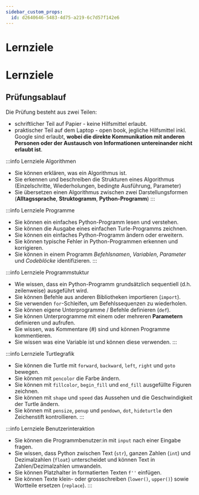 ```yaml
---
sidebar_custom_props:
  id: d2640646-5483-4d75-a219-6c7d57f142e6
---
```


# Lernziele

# Lernziele

## Prüfungsablauf

Die Prüfung besteht aus zwei Teilen:
- schriftlicher Teil auf Papier - keine Hilfsmittel erlaubt.
- praktischer Teil auf dem Laptop - open book, jegliche Hilfsmittel inkl. Google sind erlaubt, **wobei die direkte Kommunikation mit anderen Personen oder der Austausch von Informationen untereinander nicht erlaubt ist**.

:::info Lernziele Algorithmen
- Sie können erklären, was ein Algorithmus ist.
- Sie erkennen und beschreiben die Strukturen eines Algorithmus (Einzelschritte, Wiederholungen, bedingte Ausführung, Parameter)
- Sie übersetzen einen Algorithmus zwischen zwei Darstellungsformen (**Alltagssprache**, **Struktogramm**, **Python-Programm**)
:::

:::info Lernziele Programme
- Sie können ein einfaches Python-Programm lesen und verstehen.
- Sie können die Ausgabe eines einfachen Turle-Programms zeichnen.
- Sie können ein einfaches Python-Programm ändern oder erweitern.
- Sie können typische Fehler in Python-Programmen erkennen und korrigieren.
- Sie können in einem Programm *Befehlsnamen*, *Variablen*, *Parameter* und *Codeblöcke* identifizieren.
:::

:::info Lernziele Programmstuktur
- Wie wissen, dass ein Python-Programm grundsätzlich sequentiell (d.h. zeilenweise) ausgeführt wird.
- Sie können Befehle aus anderen Bibliotheken importieren (`import`).
- Sie verwenden `for`-Schleifen, um Befehlssequenzen zu wiederholen.
- Sie können eigene Unterprogramme / Befehle definieren (`def`).
- Sie können Unterprogramme mit einem oder mehreren **Parametern** definieren und aufrufen.
- Sie wissen, was Kommentare (#) sind und können Programme kommentieren.
- Sie wissen was eine Variable ist und können diese verwenden.
:::

:::info Lernziele Turtlegrafik
- Sie können die Turtle mit `forward`, `backward`, `left`, `right` und `goto` bewegen.
- Sie können mit `pencolor` die Farbe ändern.
- Sie können mit `fillcolor`, `begin_fill` und `end_fill` ausgefüllte Figuren zeichnen.
- Sie können mit `shape` und `speed` das Aussehen und die Geschwindigkeit der Turtle ändern.
- Sie können mit `pensize`, `penup` und `pendown`, `dot`, `hideturtle` den Zeichenstift kontrollieren.
:::

:::info Lernziele Benutzerinteraktion
- Sie können die Programmbenutzer:in mit `input` nach einer Eingabe fragen.
- Sie wissen, dass Python zwischen Text (`str`), ganzen Zahlen (`int`) und Dezimalzahlen (`float`) unterscheidet und können Text in Zahlen/Dezimalzahlen umwandeln.
- Sie können Platzhalter in formatierten Texten `f''` einfügen.
- Sie können Texte klein- oder grossschreiben (`lower()`, `upper()`) sowie Wortteile ersetzen (`replace`).
:::
